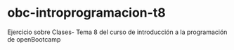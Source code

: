 # obc-introprogramacion-t8
Ejercicio sobre Clases- Tema 8 del curso de introducción a la programación de openBootcamp

